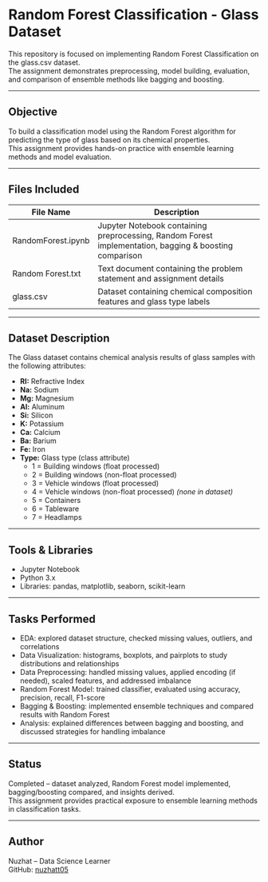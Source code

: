 # Random Forest Classification - Glass Dataset

This repository is focused on implementing Random Forest Classification on the glass.csv dataset.  
The assignment demonstrates preprocessing, model building, evaluation, and comparison of ensemble methods like bagging and boosting.

---

## Objective
To build a classification model using the Random Forest algorithm for predicting the type of glass based on its chemical properties.  
This assignment provides hands-on practice with ensemble learning methods and model evaluation.

---

## Files Included

| File Name                  | Description |
| -------------------------- | ------------------------------------------------------------ |
| RandomForest.ipynb          | Jupyter Notebook containing preprocessing, Random Forest implementation, bagging & boosting comparison |
| Random Forest.txt           | Text document containing the problem statement and assignment details |
| glass.csv                   | Dataset containing chemical composition features and glass type labels |

---

## Dataset Description

The Glass dataset contains chemical analysis results of glass samples with the following attributes:

- **RI:** Refractive Index  
- **Na:** Sodium  
- **Mg:** Magnesium  
- **Al:** Aluminum  
- **Si:** Silicon  
- **K:** Potassium  
- **Ca:** Calcium  
- **Ba:** Barium  
- **Fe:** Iron  
- **Type:** Glass type (class attribute)  
  - 1 = Building windows (float processed)  
  - 2 = Building windows (non-float processed)  
  - 3 = Vehicle windows (float processed)  
  - 4 = Vehicle windows (non-float processed) *(none in dataset)*  
  - 5 = Containers  
  - 6 = Tableware  
  - 7 = Headlamps  

---

## Tools & Libraries
* Jupyter Notebook  
* Python 3.x  
* Libraries: pandas, matplotlib, seaborn, scikit-learn  

---

## Tasks Performed
* EDA: explored dataset structure, checked missing values, outliers, and correlations  
* Data Visualization: histograms, boxplots, and pairplots to study distributions and relationships  
* Data Preprocessing: handled missing values, applied encoding (if needed), scaled features, and addressed imbalance  
* Random Forest Model: trained classifier, evaluated using accuracy, precision, recall, F1-score  
* Bagging & Boosting: implemented ensemble techniques and compared results with Random Forest  
* Analysis: explained differences between bagging and boosting, and discussed strategies for handling imbalance  

---

## Status
Completed – dataset analyzed, Random Forest model implemented, bagging/boosting compared, and insights derived.  
This assignment provides practical exposure to ensemble learning methods in classification tasks.

---

## Author
Nuzhat – Data Science Learner  
GitHub: [nuzhatt05](https://github.com/nuzhatt05)

